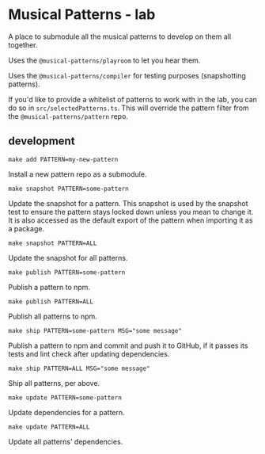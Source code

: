 # Musical Patterns - lab

A place to submodule all the musical patterns to develop on them all together.

Uses the `@musical-patterns/playroom` to let you hear them.

Uses the `@musical-patterns/compiler` for testing purposes (snapshotting patterns).

If you'd like to provide a whitelist of patterns to work with in the lab, you can do so in `src/selectedPatterns.ts`.
This will override the pattern filter from the `@musical-patterns/pattern` repo.

## development

`make add PATTERN=my-new-pattern`

Install a new pattern repo as a submodule.

`make snapshot PATTERN=some-pattern`

Update the snapshot for a pattern. This snapshot is used by the snapshot test to ensure the pattern stays locked down unless you mean to change it.
It is also accessed as the default export of the pattern when importing it as a package.

`make snapshot PATTERN=ALL`

Update the snapshot for all patterns.

`make publish PATTERN=some-pattern`

Publish a pattern to npm.

`make publish PATTERN=ALL`

Publish all patterns to npm.

`make ship PATTERN=some-pattern MSG="some message"`

Publish a pattern to npm and commit and push it to GitHub, if it passes its tests and lint check after updating dependencies.

`make ship PATTERN=ALL MSG="some message"`

Ship all patterns, per above.

`make update PATTERN=some-pattern`

Update dependencies for a pattern.

`make update PATTERN=ALL`

Update all patterns' dependencies.
